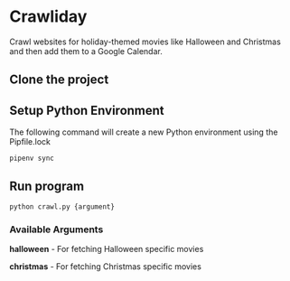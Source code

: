 # Crawliday

Crawl websites for holiday-themed movies like Halloween and Christmas and then add them to a Google Calendar.

## Clone the project

## Setup Python Environment

The following command will create a new Python environment using the Pipfile.lock

```
pipenv sync
```

## Run program

```
python crawl.py {argument}
```

### Available Arguments

**halloween** - For fetching Halloween specific movies

**christmas** - For fetching Christmas specific movies
